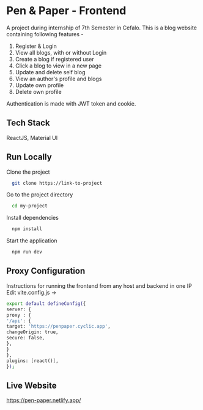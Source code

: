 
# Pen & Paper - Frontend

A project during internship of 7th Semester in Cefalo. This is a blog website containing following features -  
1. Register & Login
2. View all blogs, with or without Login
3. Create a blog if registered user
4. Click a blog to view in a new page
5. Update and delete self blog
6. View an author's profile and blogs
7. Update own profile
8. Delete own profile  
  
Authentication is made with JWT token and cookie.




## Tech Stack

ReactJS, Material UI


## Run Locally

Clone the project

```bash
  git clone https://link-to-project
```

Go to the project directory

```bash
  cd my-project
```

Install dependencies

```bash
  npm install
```

Start the application

```bash
  npm run dev
```


## Proxy Configuration

Instructions for running the frontend from any host and backend in one IP  
Edit vite.config.js -> 
```bash 
export default defineConfig({
server: {
proxy : {
'/api': {
target: 'https://penpaper.cyclic.app',
changeOrigin: true,
secure: false,
},
}
},
plugins: [react()],
});
```
## Live Website
https://pen-paper.netlify.app/
